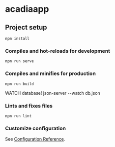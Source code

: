# acadiaapp

## Project setup
```
npm install
```

### Compiles and hot-reloads for development
```
npm run serve
```

### Compiles and minifies for production
```
npm run build
```
WATCH database!
json-server --watch db.json

### Lints and fixes files
```
npm run lint
```

### Customize configuration
See [Configuration Reference](https://cli.vuejs.org/config/).
